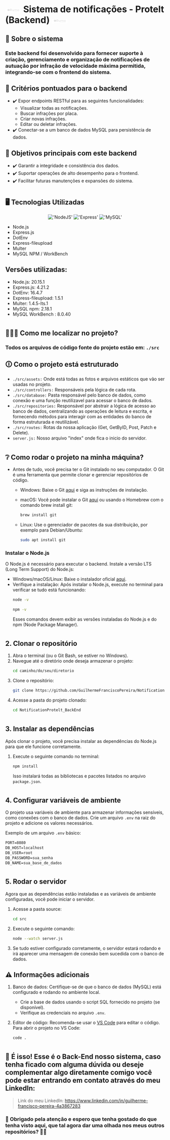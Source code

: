 # <img src="./src/assets/RumoLogo.png" width="50" /> Sistema de notificações - Protelt (Backend) <img src="./src/assets/RumoLogo.png" width="50" />

## 📌 Sobre o sistema

### Este backend foi desenvolvido para fornecer suporte à criação, gerenciamento e organização de notificações de autuação por infração de velocidade máxima permitida, integrando-se com o frontend do sistema.

## 🧠 Critérios pontuados para o backend
- ✔️ Expor endpoints RESTful para as seguintes funcionalidades:
  - Visualizar todas as notificações.
  - Buscar infrações por placa.
  - Criar novas infrações.
  - Editar ou deletar infrações.
- ✔️ Conectar-se a um banco de dados MySQL para persistência de dados.

## 🎯 Objetivos principais com este backend
- ✔️ Garantir a integridade e consistência dos dados.
- ✔️ Suportar operações de alto desempenho para o frontend.
- ✔️ Facilitar futuras manutenções e expansões do sistema.

#

## 🖥 Tecnologias Utilizadas
<div align='center'>

!['NodeJS'](https://img.shields.io/badge/Node.js-43853D?style=for-the-badge&logo=node.js&logoColor=white)
!['Express'](https://img.shields.io/badge/Express.js-404D59?style=for-the-badge)
!['MySQL'](https://img.shields.io/badge/MySQL-00000F?style=for-the-badge&logo=mysql&logoColor=white)

</div>

- Node.js
- Express.js
- DotEnv
- Express-fileupload
- Multer
- MySQL NPM / WorkBench

## Versões utilizadas:
- Node.js: 20.15.1
- Express.js: 4.21.2
- DotEnv: 16.4.7
- Express-fileupload: 1.5.1
- Multer: 1.4.5-lts.1
- MySQL npm: 2.18.1
- MySQL WorkBench : 8.0.40

#

## 🙋🏻‍♂ Como me localizar no projeto?

### Todos os arquivos de código fonte do projeto estão em: `./src`

## 🛈 Como o projeto está estruturado

- `./src/assets:` Onde está todas as fotos e arquivos estáticos que vão ser usadas no projeto.
- `./src/controllers:` Responsáveis pela lógica de cada rota.
- `./src/database:` Pasta responsável pelo banco de dados, como conexão e uma função reutilizavel para acessar o banco de dados.
- `./src/repositories:` Responsável por abstrair a lógica de acesso ao banco de dados, centralizando as operações de leitura e escrita, e fornecendo métodos para interagir com as entidades do banco de forma estruturada e reutilizável.
- `./src/routes:` Rotas da nossa aplicação (Get, GetByID, Post, Patch e Delete).
- `server.js:` Nosso arquivo "index" onde fica o inicio do servidor.

#

## ❔ Como rodar o projeto na minha máquina?

- Antes de tudo, você precisa ter o Git instalado no seu computador. O Git é uma ferramenta que permite clonar e gerenciar repositórios de código.
    - Windows: Baixe o Git <a href="https://git-scm.com/download/win" target="_blank">aqui</a> e siga as instruções de instalação.
    - macOS: Você pode instalar o Git <a href="https://git-scm.com/download/mac" target="_blank">aqui</a> ou usando o Homebrew com o comando brew install git:
        ```bash
        brew install git
        ```
        
    - Linux: Use o gerenciador de pacotes da sua distribuição, por exemplo para Debian/Ubuntu:
        ```bash
        sudo apt install git
        ```

### Instalar o Node.js
O Node.js é necessário para executar o backend. Instale a versão LTS (Long Term Support) do Node.js:

- Windows/macOS/Linux: Baixe o instalador oficial [aqui](https://nodejs.org).
- Verifique a instalação: Após instalar o Node.js, execute no terminal para verificar se tudo está funcionando:
  ```bash
  node -v
  ```
  ```bash
  npm -v
  ```
  Esses comandos devem exibir as versões instaladas do Node.js e do npm (Node Package Manager).

#

## 2. Clonar o repositório

1. Abra o terminal (ou o Git Bash, se estiver no Windows).
2. Navegue até o diretório onde deseja armazenar o projeto:
   ```bash
   cd caminho/do/seu/diretorio
   ```
3. Clone o repositório:
   ```bash
   git clone https://github.com/GuilhermeFranciscoPereira/NotificationProtelt_BackEnd.git
   ```
4. Acesse a pasta do projeto clonado:
   ```bash
   cd NotificationProtelt_BackEnd
   ```

#

## 3. Instalar as dependências

Após clonar o projeto, você precisa instalar as dependências do Node.js para que ele funcione corretamente.

1. Execute o seguinte comando no terminal:
   ```bash
   npm install
   ```
   Isso instalará todas as bibliotecas e pacotes listados no arquivo `package.json`.

#

## 4. Configurar variáveis de ambiente

O projeto usa variáveis de ambiente para armazenar informações sensíveis, como conexões com o banco de dados. Crie um arquivo `.env` na raiz do projeto e adicione os valores necessários. 

Exemplo de um arquivo `.env` básico:
```
PORT=8080
DB_HOST=localhost
DB_USER=root
DB_PASSWORD=sua_senha
DB_NAME=sua_base_de_dados
```

#

## 5. Rodar o servidor

Agora que as dependências estão instaladas e as variáveis de ambiente configuradas, você pode iniciar o servidor.

1. Acesse a pasta source:
   ```bash
   cd src
   ```

2. Execute o seguinte comando:
   ```bash
   node --watch server.js
   ```

3. Se tudo estiver configurado corretamente, o servidor estará rodando e irá aparecer uma mensagem de conexão bem sucedida com o banco de dados.

## ⚠️ Informações adicionais

1. Banco de dados: Certifique-se de que o banco de dados (MySQL) está configurado e rodando no ambiente local. 
   - Crie a base de dados usando o script SQL fornecido no projeto (se disponível).
   - Verifique as credenciais no arquivo `.env`.

2. Editor de código: Recomenda-se usar o [VS Code](https://code.visualstudio.com/) para editar o código. Para abrir o projeto no VS Code:
   ```bash
   code .
   ```

#

## 🎉 É isso! Esse é o Back-End nosso sistema, caso tenha ficado com alguma dúvida ou deseje complementar algo diretamente comigo você pode estar entrando em contato através do meu LinkedIn:

> Link do meu LinkedIn: <a href="https://www.linkedin.com/in/guilherme-francisco-pereira-4a3867283" target="_blank">https://www.linkedin.com/in/guilherme-francisco-pereira-4a3867283</a>

### 🚀 Obrigado pela atenção e espero que tenha gostado do que tenha visto aqui, que tal agora dar uma olhada nos meus outros repositórios? 👋🏻